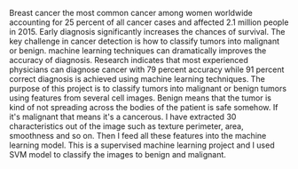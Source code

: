 Breast cancer the most common cancer among women worldwide accounting for 25 percent of all cancer cases and affected 2.1 million people in 2015. Early diagnosis significantly increases the chances of survival. The key challenge in cancer detection is how to classify tumors into malignant or benign. machine learning techniques can dramatically improves the accuracy of diagnosis.
Research indicates that most experienced physicians can diagnose cancer with 79 percent accuracy while 91 percent correct diagnosis is achieved using machine learning techniques.
The purpose of this project is to classify tumors into malignant or benign tumors using features from several cell images. Benign means that the tumor is kind of not spreading across the bodies of the patient is safe somehow. If it's malignant that means it's a cancerous.
I have extracted 30 characteristics out of the image such as texture perimeter, area, smoothness and so on. Then I feed all these features into the  machine learning model.
This is a supervised machine learning project and I used SVM model to classify the images to benign and malignant.

